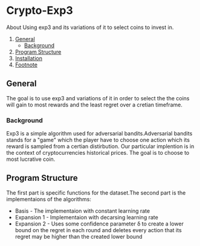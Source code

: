 # Crypto-Exp3
About Using exp3 and its variations of it to select coins to invest in.
1. [General](#General)
    - [Background](#background)
3. [Program Structure](#Program-Structure)
4. [Installation](#Installation)
5. [Footnote](#footnote)
## General
The goal is to use exp3 and variations of it in order to select the the coins will gain to most rewards and the least regret over a cretian timeframe.
### Background
Exp3 is a simple algorithm used for adversarial bandits.Adversarial bandits stands for a "game" which the player have to choose one action which its reward is sampled from a certian distirbution. Our particular implention is in the context of cryptocurrencies historical prices. The goal is to choose to most lucrative coin.

## Program Structure
The first part is specific functions for the dataset.The second part is the implementaions of the algorithms:
* Basis - The implementaion with constant learning rate
* Expansion 1 - Implementaion with decarsing learning rate
* Expansion 2 - Uses some confidence parameter δ to create a lower bound on the regret in each round and deletes every action that its regret may be higher than the created lower bound
